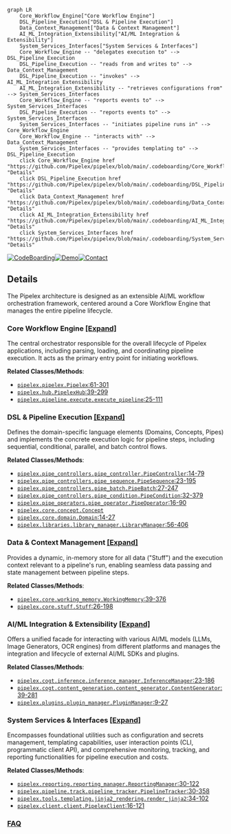 ```mermaid
graph LR
    Core_Workflow_Engine["Core Workflow Engine"]
    DSL_Pipeline_Execution["DSL & Pipeline Execution"]
    Data_Context_Management["Data & Context Management"]
    AI_ML_Integration_Extensibility["AI/ML Integration & Extensibility"]
    System_Services_Interfaces["System Services & Interfaces"]
    Core_Workflow_Engine -- "delegates execution to" --> DSL_Pipeline_Execution
    DSL_Pipeline_Execution -- "reads from and writes to" --> Data_Context_Management
    DSL_Pipeline_Execution -- "invokes" --> AI_ML_Integration_Extensibility
    AI_ML_Integration_Extensibility -- "retrieves configurations from" --> System_Services_Interfaces
    Core_Workflow_Engine -- "reports events to" --> System_Services_Interfaces
    DSL_Pipeline_Execution -- "reports events to" --> System_Services_Interfaces
    System_Services_Interfaces -- "initiates pipeline runs in" --> Core_Workflow_Engine
    Core_Workflow_Engine -- "interacts with" --> Data_Context_Management
    System_Services_Interfaces -- "provides templating to" --> DSL_Pipeline_Execution
    click Core_Workflow_Engine href "https://github.com/Pipelex/pipelex/blob/main/.codeboarding/Core_Workflow_Engine.md" "Details"
    click DSL_Pipeline_Execution href "https://github.com/Pipelex/pipelex/blob/main/.codeboarding/DSL_Pipeline_Execution.md" "Details"
    click Data_Context_Management href "https://github.com/Pipelex/pipelex/blob/main/.codeboarding/Data_Context_Management.md" "Details"
    click AI_ML_Integration_Extensibility href "https://github.com/Pipelex/pipelex/blob/main/.codeboarding/AI_ML_Integration_Extensibility.md" "Details"
    click System_Services_Interfaces href "https://github.com/Pipelex/pipelex/blob/main/.codeboarding/System_Services_Interfaces.md" "Details"
```

[![CodeBoarding](https://img.shields.io/badge/Generated%20by-CodeBoarding-9cf?style=flat-square)](https://github.com/CodeBoarding/GeneratedOnBoardings)[![Demo](https://img.shields.io/badge/Try%20our-Demo-blue?style=flat-square)](https://www.codeboarding.org/demo)[![Contact](https://img.shields.io/badge/Contact%20us%20-%20contact@codeboarding.org-lightgrey?style=flat-square)](mailto:contact@codeboarding.org)

## Details

The Pipelex architecture is designed as an extensible AI/ML workflow orchestration framework, centered around a Core Workflow Engine that manages the entire pipeline lifecycle.

### Core Workflow Engine [[Expand]](./Core_Workflow_Engine.md)
The central orchestrator responsible for the overall lifecycle of Pipelex applications, including parsing, loading, and coordinating pipeline execution. It acts as the primary entry point for initiating workflows.


**Related Classes/Methods**:

- <a href="https://github.com/Pipelex/pipelex/blob/main/pipelex/pipelex.py#L61-L301" target="_blank" rel="noopener noreferrer">`pipelex.pipelex.Pipelex`:61-301</a>
- <a href="https://github.com/Pipelex/pipelex/blob/main/pipelex/hub.py#L39-L299" target="_blank" rel="noopener noreferrer">`pipelex.hub.PipelexHub`:39-299</a>
- <a href="https://github.com/Pipelex/pipelex/blob/main/pipelex/pipeline/execute.py#L25-L111" target="_blank" rel="noopener noreferrer">`pipelex.pipeline.execute.execute_pipeline`:25-111</a>


### DSL & Pipeline Execution [[Expand]](./DSL_Pipeline_Execution.md)
Defines the domain-specific language elements (Domains, Concepts, Pipes) and implements the concrete execution logic for pipeline steps, including sequential, conditional, parallel, and batch control flows.


**Related Classes/Methods**:

- <a href="https://github.com/Pipelex/pipelex/blob/main/pipelex/pipe_controllers/pipe_controller.py#L14-L79" target="_blank" rel="noopener noreferrer">`pipelex.pipe_controllers.pipe_controller.PipeController`:14-79</a>
- <a href="https://github.com/Pipelex/pipelex/blob/main/pipelex/pipe_controllers/pipe_sequence.py#L23-L195" target="_blank" rel="noopener noreferrer">`pipelex.pipe_controllers.pipe_sequence.PipeSequence`:23-195</a>
- <a href="https://github.com/Pipelex/pipelex/blob/main/pipelex/pipe_controllers/pipe_batch.py#L27-L247" target="_blank" rel="noopener noreferrer">`pipelex.pipe_controllers.pipe_batch.PipeBatch`:27-247</a>
- <a href="https://github.com/Pipelex/pipelex/blob/main/pipelex/pipe_controllers/pipe_condition.py#L32-L379" target="_blank" rel="noopener noreferrer">`pipelex.pipe_controllers.pipe_condition.PipeCondition`:32-379</a>
- <a href="https://github.com/Pipelex/pipelex/blob/main/pipelex/pipe_operators/pipe_operator.py#L16-L90" target="_blank" rel="noopener noreferrer">`pipelex.pipe_operators.pipe_operator.PipeOperator`:16-90</a>
- <a href="https://github.com/Pipelex/pipelex/blob/main/pipelex/core/concept.py" target="_blank" rel="noopener noreferrer">`pipelex.core.concept.Concept`</a>
- <a href="https://github.com/Pipelex/pipelex/blob/main/pipelex/core/domain.py#L14-L27" target="_blank" rel="noopener noreferrer">`pipelex.core.domain.Domain`:14-27</a>
- <a href="https://github.com/Pipelex/pipelex/blob/main/pipelex/libraries/library_manager.py#L56-L406" target="_blank" rel="noopener noreferrer">`pipelex.libraries.library_manager.LibraryManager`:56-406</a>


### Data & Context Management [[Expand]](./Data_Context_Management.md)
Provides a dynamic, in-memory store for all data ("Stuff") and the execution context relevant to a pipeline's run, enabling seamless data passing and state management between pipeline steps.


**Related Classes/Methods**:

- <a href="https://github.com/Pipelex/pipelex/blob/main/pipelex/core/working_memory.py#L39-L376" target="_blank" rel="noopener noreferrer">`pipelex.core.working_memory.WorkingMemory`:39-376</a>
- <a href="https://github.com/Pipelex/pipelex/blob/main/pipelex/core/stuff.py#L26-L198" target="_blank" rel="noopener noreferrer">`pipelex.core.stuff.Stuff`:26-198</a>


### AI/ML Integration & Extensibility [[Expand]](./AI_ML_Integration_Extensibility.md)
Offers a unified facade for interacting with various AI/ML models (LLMs, Image Generators, OCR engines) from different platforms and manages the integration and lifecycle of external AI/ML SDKs and plugins.


**Related Classes/Methods**:

- <a href="https://github.com/Pipelex/pipelex/blob/main/pipelex/cogt/inference/inference_manager.py#L23-L186" target="_blank" rel="noopener noreferrer">`pipelex.cogt.inference.inference_manager.InferenceManager`:23-186</a>
- <a href="https://github.com/Pipelex/pipelex/blob/main/pipelex/cogt/content_generation/content_generator.py#L39-L281" target="_blank" rel="noopener noreferrer">`pipelex.cogt.content_generation.content_generator.ContentGenerator`:39-281</a>
- <a href="https://github.com/Pipelex/pipelex/blob/main/pipelex/plugins/plugin_manager.py#L9-L27" target="_blank" rel="noopener noreferrer">`pipelex.plugins.plugin_manager.PluginManager`:9-27</a>


### System Services & Interfaces [[Expand]](./System_Services_Interfaces.md)
Encompasses foundational utilities such as configuration and secrets management, templating capabilities, user interaction points (CLI, programmatic client API), and comprehensive monitoring, tracking, and reporting functionalities for pipeline execution and costs.


**Related Classes/Methods**:

- <a href="https://github.com/Pipelex/pipelex/blob/main/pipelex/reporting/reporting_manager.py#L30-L122" target="_blank" rel="noopener noreferrer">`pipelex.reporting.reporting_manager.ReportingManager`:30-122</a>
- <a href="https://github.com/Pipelex/pipelex/blob/main/pipelex/pipeline/track/pipeline_tracker.py#L30-L358" target="_blank" rel="noopener noreferrer">`pipelex.pipeline.track.pipeline_tracker.PipelineTracker`:30-358</a>
- <a href="https://github.com/Pipelex/pipelex/blob/main/pipelex/tools/templating/jinja2_rendering.py#L34-L102" target="_blank" rel="noopener noreferrer">`pipelex.tools.templating.jinja2_rendering.render_jinja2`:34-102</a>
- <a href="https://github.com/Pipelex/pipelex/blob/main/pipelex/client/client.py#L16-L121" target="_blank" rel="noopener noreferrer">`pipelex.client.client.PipelexClient`:16-121</a>




### [FAQ](https://github.com/CodeBoarding/GeneratedOnBoardings/tree/main?tab=readme-ov-file#faq)
